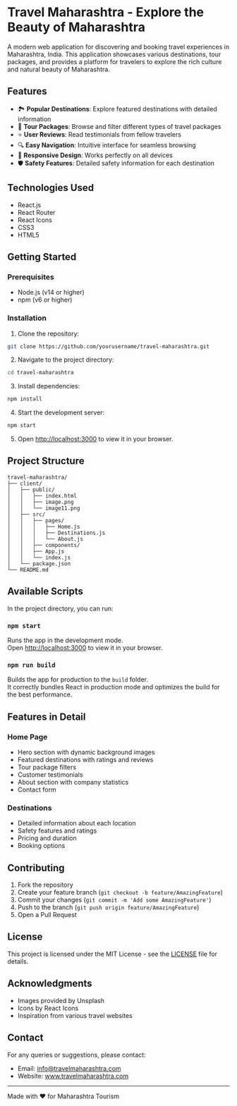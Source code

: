 # Travel Maharashtra - Explore the Beauty of Maharashtra

A modern web application for discovering and booking travel experiences in Maharashtra, India. This application showcases various destinations, tour packages, and provides a platform for travelers to explore the rich culture and natural beauty of Maharashtra.

## Features

- 🏞️ **Popular Destinations**: Explore featured destinations with detailed information
- 🎯 **Tour Packages**: Browse and filter different types of travel packages
- ⭐ **User Reviews**: Read testimonials from fellow travelers
- 🔍 **Easy Navigation**: Intuitive interface for seamless browsing
- 📱 **Responsive Design**: Works perfectly on all devices
- 🛡️ **Safety Features**: Detailed safety information for each destination

## Technologies Used

- React.js
- React Router
- React Icons
- CSS3
- HTML5

## Getting Started

### Prerequisites

- Node.js (v14 or higher)
- npm (v6 or higher)

### Installation

1. Clone the repository:
```bash
git clone https://github.com/yourusername/travel-maharashtra.git
```

2. Navigate to the project directory:
```bash
cd travel-maharashtra
```

3. Install dependencies:
```bash
npm install
```

4. Start the development server:
```bash
npm start
```

5. Open [http://localhost:3000](http://localhost:3000) to view it in your browser.

## Project Structure

```
travel-maharashtra/
├── client/
│   ├── public/
│   │   ├── index.html
│   │   ├── image.png
│   │   └── image11.png
│   ├── src/
│   │   ├── pages/
│   │   │   ├── Home.js
│   │   │   ├── Destinations.js
│   │   │   └── About.js
│   │   ├── components/
│   │   ├── App.js
│   │   └── index.js
│   └── package.json
└── README.md
```

## Available Scripts

In the project directory, you can run:

### `npm start`

Runs the app in the development mode.\
Open [http://localhost:3000](http://localhost:3000) to view it in your browser.

### `npm run build`

Builds the app for production to the `build` folder.\
It correctly bundles React in production mode and optimizes the build for the best performance.

## Features in Detail

### Home Page
- Hero section with dynamic background images
- Featured destinations with ratings and reviews
- Tour package filters
- Customer testimonials
- About section with company statistics
- Contact form

### Destinations
- Detailed information about each location
- Safety features and ratings
- Pricing and duration
- Booking options

## Contributing

1. Fork the repository
2. Create your feature branch (`git checkout -b feature/AmazingFeature`)
3. Commit your changes (`git commit -m 'Add some AmazingFeature'`)
4. Push to the branch (`git push origin feature/AmazingFeature`)
5. Open a Pull Request

## License

This project is licensed under the MIT License - see the [LICENSE](LICENSE) file for details.

## Acknowledgments

- Images provided by Unsplash
- Icons by React Icons
- Inspiration from various travel websites

## Contact

For any queries or suggestions, please contact:
- Email: info@travelmaharashtra.com
- Website: www.travelmaharashtra.com

---

Made with ❤️ for Maharashtra Tourism